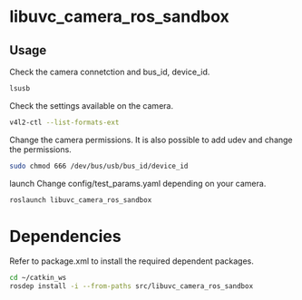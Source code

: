 # libuvc_camera_ros_sandbox

## Usage
Check the camera connetction and bus_id, device_id.
```sh
lsusb
```

Check the settings available on the camera.
```sh
v4l2-ctl --list-formats-ext
```

Change the camera permissions. It is also possible to add udev and change the permissions.
```sh
sudo chmod 666 /dev/bus/usb/bus_id/device_id
```

launch
Change config/test_params.yaml depending on your camera.
```sh
roslaunch libuvc_camera_ros_sandbox
```

# Dependencies
Refer to package.xml to install the required dependent packages.
```sh
cd ~/catkin_ws
rosdep install -i --from-paths src/libuvc_camera_ros_sandbox
```